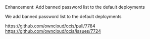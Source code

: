 Enhancement: Add banned password list to the default deployments

We add banned password list to the default deployments

https://github.com/owncloud/ocis/pull/7784
https://github.com/owncloud/ocis/issues/7724
